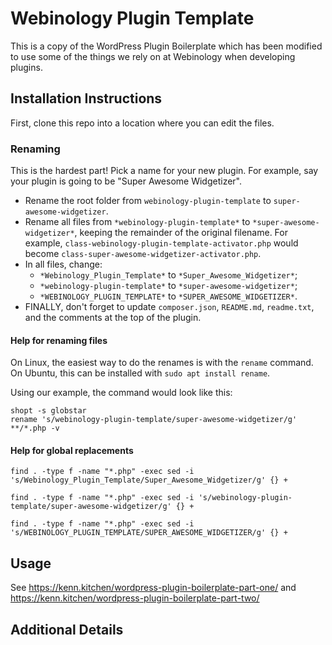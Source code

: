 # Webinology Plugin Template
This is a copy of the WordPress Plugin Boilerplate which has been modified to use some of the things we rely on at 
Webinology when developing plugins.

## Installation Instructions
First, clone this repo into a location where you can edit the files.

### Renaming
This is the hardest part! Pick a name for your new plugin. For example, say your plugin is going to be "Super Awesome 
Widgetizer".

* Rename the root folder from `webinology-plugin-template` to `super-awesome-widgetizer`.
* Rename all files from `*webinology-plugin-template*` to `*super-awesome-widgetizer*`, keeping the remainder of the original filename. For example, `class-webinology-plugin-template-activator.php` would become `class-super-awesome-widgetizer-activator.php`.
* In all files, change:
  * `*Webinology_Plugin_Template*` to `*Super_Awesome_Widgetizer*`;
  * `*webinology-plugin-template*` to `*super-awesome-widgetizer*`;
  * `*WEBINOLOGY_PLUGIN_TEMPLATE*` to `*SUPER_AWESOME_WIDGETIZER*`.
* FINALLY, don't forget to update `composer.json`, `README.md`, `readme.txt`, and the comments at the top of the plugin.

#### Help for renaming files
On Linux, the easiest way to do the renames is with the `rename` command. On Ubuntu, this can be installed with 
`sudo apt install rename`.

Using our example, the command would look like this:
```shell
shopt -s globstar
rename 's/webinology-plugin-template/super-awesome-widgetizer/g' **/*.php -v
```

#### Help for global replacements
```shell
find . -type f -name "*.php" -exec sed -i 's/Webinology_Plugin_Template/Super_Awesome_Widgetizer/g' {} +
```

```shell
find . -type f -name "*.php" -exec sed -i 's/webinology-plugin-template/super-awesome-widgetizer/g' {} +
```

```shell
find . -type f -name "*.php" -exec sed -i 's/WEBINOLOGY_PLUGIN_TEMPLATE/SUPER_AWESOME_WIDGETIZER/g' {} +
```

## Usage
See https://kenn.kitchen/wordpress-plugin-boilerplate-part-one/ and https://kenn.kitchen/wordpress-plugin-boilerplate-part-two/

## Additional Details
